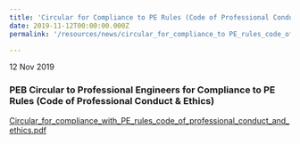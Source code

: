 ```yaml
---
title: 'Circular for Compliance to PE Rules (Code of Professional Conduct & Ethics)'
date: 2019-11-12T00:00:00.000Z
permalink: '/resources/news/circular_for_compliance_to PE_rules_code_of_professional_conduct_and_ethics'

---
```



12 Nov 2019

### **PEB Circular to Professional Engineers for Compliance to PE Rules (Code of Professional Conduct & Ethics)**

[Circular_for_compliance_with_PE_rules_code_of_professional_conduct_and_ethics.pdf](/files/Circular_for_compliance_with_PE_rules_code_of_professional_conduct_and_ethics.pdf)


 
 
